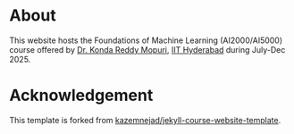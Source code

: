 # About
This website hosts the Foundations of Machine Learning (AI2000/AI5000) course offered by [Dr. Konda Reddy Mopuri](https://krmopuri.github.io), [IIT Hyderabad](https://iith.ac.in/) during July-Dec 2025.

# Acknowledgement 
This template is forked from [kazemnejad/jekyll-course-website-template](https://github.com/kazemnejad/jekyll-course-website-template).
